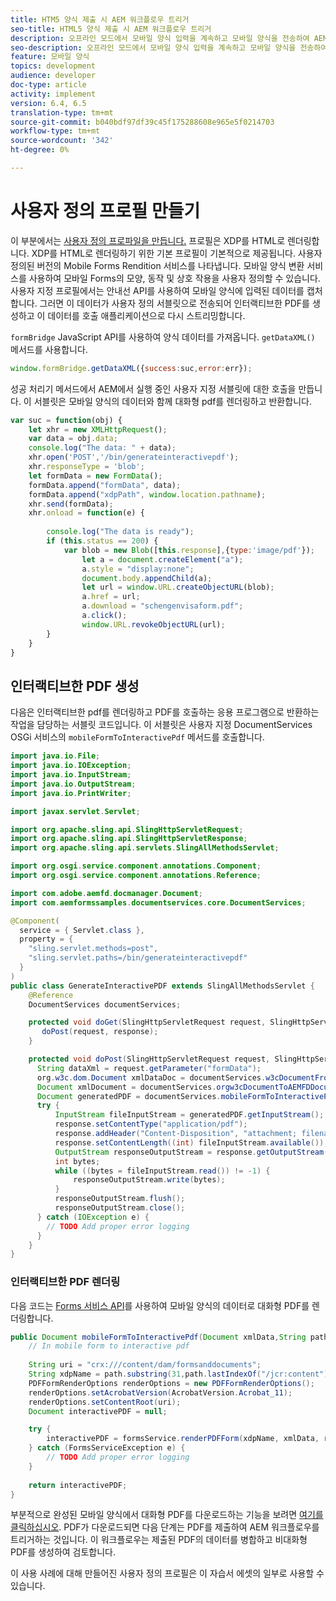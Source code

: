 ```yaml
---
title: HTM5 양식 제출 시 AEM 워크플로우 트리거
seo-title: HTML5 양식 제출 시 AEM 워크플로우 트리거
description: 오프라인 모드에서 모바일 양식 입력을 계속하고 모바일 양식을 전송하여 AEM 워크플로우를 트리거할 수 있습니다.
seo-description: 오프라인 모드에서 모바일 양식 입력을 계속하고 모바일 양식을 전송하여 AEM 워크플로우를 트리거할 수 있습니다.
feature: 모바일 양식
topics: development
audience: developer
doc-type: article
activity: implement
version: 6.4, 6.5
translation-type: tm+mt
source-git-commit: b040bdf97df39c45f175288608e965e5f0214703
workflow-type: tm+mt
source-wordcount: '342'
ht-degree: 0%

---
```



# 사용자 정의 프로필 만들기

이 부분에서는 [사용자 정의 프로파일을 만듭니다.](https://helpx.adobe.com/livecycle/help/mobile-forms/creating-profile.html) 프로필은 XDP를 HTML로 렌더링합니다. XDP를 HTML로 렌더링하기 위한 기본 프로필이 기본적으로 제공됩니다. 사용자 정의된 버전의 Mobile Forms Rendition 서비스를 나타냅니다. 모바일 양식 변환 서비스를 사용하여 모바일 Forms의 모양, 동작 및 상호 작용을 사용자 정의할 수 있습니다. 사용자 지정 프로필에서는 안내선 API를 사용하여 모바일 양식에 입력된 데이터를 캡처합니다. 그러면 이 데이터가 사용자 정의 서블릿으로 전송되어 인터랙티브한 PDF를 생성하고 이 데이터를 호출 애플리케이션으로 다시 스트리밍합니다.

`formBridge` JavaScript API를 사용하여 양식 데이터를 가져옵니다. `getDataXML()` 메서드를 사용합니다.

```javascript
window.formBridge.getDataXML({success:suc,error:err});
```

성공 처리기 메서드에서 AEM에서 실행 중인 사용자 지정 서블릿에 대한 호출을 만듭니다. 이 서블릿은 모바일 양식의 데이터와 함께 대화형 pdf를 렌더링하고 반환합니다.

```javascript
var suc = function(obj) {
    let xhr = new XMLHttpRequest();
    var data = obj.data;
    console.log("The data: " + data);
    xhr.open('POST','/bin/generateinteractivepdf');
    xhr.responseType = 'blob';
    let formData = new FormData();
    formData.append("formData", data);
    formData.append("xdpPath", window.location.pathname);
    xhr.send(formData);
    xhr.onload = function(e) {
        
        console.log("The data is ready");
        if (this.status == 200) {
            var blob = new Blob([this.response],{type:'image/pdf'});
                let a = document.createElement("a");
                a.style = "display:none";
                document.body.appendChild(a);
                let url = window.URL.createObjectURL(blob);
                a.href = url;
                a.download = "schengenvisaform.pdf";
                a.click();
                window.URL.revokeObjectURL(url);
        }
    }
}
```

## 인터랙티브한 PDF 생성

다음은 인터랙티브한 pdf를 렌더링하고 PDF를 호출하는 응용 프로그램으로 반환하는 작업을 담당하는 서블릿 코드입니다. 이 서블릿은 사용자 지정 DocumentServices OSGi 서비스의 `mobileFormToInteractivePdf` 메서드를 호출합니다.

```java
import java.io.File;
import java.io.IOException;
import java.io.InputStream;
import java.io.OutputStream;
import java.io.PrintWriter;

import javax.servlet.Servlet;

import org.apache.sling.api.SlingHttpServletRequest;
import org.apache.sling.api.SlingHttpServletResponse;
import org.apache.sling.api.servlets.SlingAllMethodsServlet;

import org.osgi.service.component.annotations.Component;
import org.osgi.service.component.annotations.Reference;

import com.adobe.aemfd.docmanager.Document;
import com.aemformssamples.documentservices.core.DocumentServices;

@Component(
  service = { Servlet.class }, 
  property = { 
    "sling.servlet.methods=post",
    "sling.servlet.paths=/bin/generateinteractivepdf" 
  }
)
public class GenerateInteractivePDF extends SlingAllMethodsServlet {
    @Reference
    DocumentServices documentServices;

    protected void doGet(SlingHttpServletRequest request, SlingHttpServletResponse response) { 
       doPost(request, response);
    }

    protected void doPost(SlingHttpServletRequest request, SlingHttpServletResponse response) {
      String dataXml = request.getParameter("formData");
      org.w3c.dom.Document xmlDataDoc = documentServices.w3cDocumentFromStrng(dataXml);
      Document xmlDocument = documentServices.orgw3cDocumentToAEMFDDocument(xmlDataDoc);
      Document generatedPDF = documentServices.mobileFormToInteractivePdf(xmlDocument,request.getParameter("xdpPath"));
      try {
          InputStream fileInputStream = generatedPDF.getInputStream();
          response.setContentType("application/pdf");
          response.addHeader("Content-Disposition", "attachment; filename=AemFormsRocks.pdf");
          response.setContentLength((int) fileInputStream.available());
          OutputStream responseOutputStream = response.getOutputStream();
          int bytes;
          while ((bytes = fileInputStream.read()) != -1) {
              responseOutputStream.write(bytes);
          }
          responseOutputStream.flush();
          responseOutputStream.close();
      } catch (IOException e) {
        // TODO Add proper error logging
      }
    }
}
```

### 인터랙티브한 PDF 렌더링

다음 코드는 [Forms 서비스 API](https://helpx.adobe.com/aem-forms/6/javadocs/com/adobe/fd/forms/api/FormsService.html)를 사용하여 모바일 양식의 데이터로 대화형 PDF를 렌더링합니다.

```java
public Document mobileFormToInteractivePdf(Document xmlData,String path) {
    // In mobile form to interactive pdf
    
    String uri = "crx:///content/dam/formsanddocuments";
    String xdpName = path.substring(31,path.lastIndexOf("/jcr:content"));
    PDFFormRenderOptions renderOptions = new PDFFormRenderOptions();
    renderOptions.setAcrobatVersion(AcrobatVersion.Acrobat_11);
    renderOptions.setContentRoot(uri);
    Document interactivePDF = null;

    try {
        interactivePDF = formsService.renderPDFForm(xdpName, xmlData, renderOptions);
    } catch (FormsServiceException e) {
        // TODO Add proper error logging
    }
    
    return interactivePDF;
}
```

부분적으로 완성된 모바일 양식에서 대화형 PDF를 다운로드하는 기능을 보려면 [여기를 클릭하십시오](https://forms.enablementadobe.com/content/dam/formsanddocuments/schengen.xdp/jcr:content).
PDF가 다운로드되면 다음 단계는 PDF를 제출하여 AEM 워크플로우를 트리거하는 것입니다. 이 워크플로우는 제출된 PDF의 데이터를 병합하고 비대화형 PDF를 생성하여 검토합니다.

이 사용 사례에 대해 만들어진 사용자 정의 프로필은 이 자습서 에셋의 일부로 사용할 수 있습니다.
